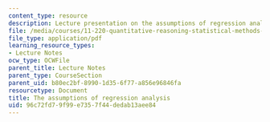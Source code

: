 ```yaml
---
content_type: resource
description: Lecture presentation on the assumptions of regression analysis.
file: /media/courses/11-220-quantitative-reasoning-statistical-methods-for-planners-i-spring-2009/96c72fd79f99e7357f44dedab13aee84_MIT11_220s09_lec17.pdf
file_type: application/pdf
learning_resource_types:
- Lecture Notes
ocw_type: OCWFile
parent_title: Lecture Notes
parent_type: CourseSection
parent_uid: b80ec2bf-8990-1d35-6f77-a856e96846fa
resourcetype: Document
title: The assumptions of regression analysis
uid: 96c72fd7-9f99-e735-7f44-dedab13aee84
---
```

